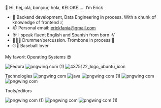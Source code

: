 👋 Hi, hej, olá, bonjour, hola, KELOKE..... I’m Erick
- 🌱 Backend development, Data Engineering in process. With a chunk of knowledge of frontend :(
- 📫 Personal email: erickfania@gmail.com
- ☀️ I speak fluent English and Spanish from born :V
- 🥁🎵💤 Drummer/percussion. Trombone in process 🎺
- ⚾🐯 Baseball lover

  


My favorit Operating Systems 😍

![Fedora](https://github.com/user-attachments/assets/4bba2641-50b3-4b54-afcc-47f4f115aceb) 
![pngwing com (1)](https://github.com/user-attachments/assets/96363cf4-ff11-4e0f-90a5-936204b91dac)
![4375122_logo_ubuntu_icon](https://github.com/user-attachments/assets/76b95ae6-0992-45cb-bff1-dd88eda49130)


Technologies
![pngwing com](https://github.com/user-attachments/assets/6accdc06-1bf7-4a17-ae69-9b015608ea8b)
![java](https://github.com/user-attachments/assets/2385dd91-416c-43d2-8e81-9923b0b036fe)
![pngwing com (1)](https://github.com/user-attachments/assets/22146795-0d7f-41e4-9023-456f6074ce0c)
![pngwing com](https://github.com/user-attachments/assets/d49cbc87-f79c-4cb9-8aaa-5f29fe251099)
![pngwing com](https://github.com/user-attachments/assets/d44ffd22-684a-4788-a809-e9f7669360bf)


Tools/editors

![pngwing com (1)](https://github.com/user-attachments/assets/d15bdaa7-4b2b-4d13-8a99-6672d351f8d2)
![pngwing com](https://github.com/user-attachments/assets/ec60f80d-8da9-4bcd-9da5-e283f8b68599)
![pngwing com (1)](https://github.com/user-attachments/assets/47626f80-d20f-4d39-ad49-5a9932f3fb20)
